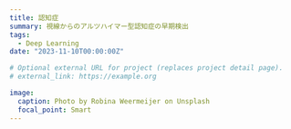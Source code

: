 ```yaml
---
title: 認知症
summary: 視線からのアルツハイマー型認知症の早期検出
tags:
  - Deep Learning
date: "2023-11-10T00:00:00Z"

# Optional external URL for project (replaces project detail page).
# external_link: https://example.org

image:
  caption: Photo by Robina Weermeijer on Unsplash
  focal_point: Smart
---
```

